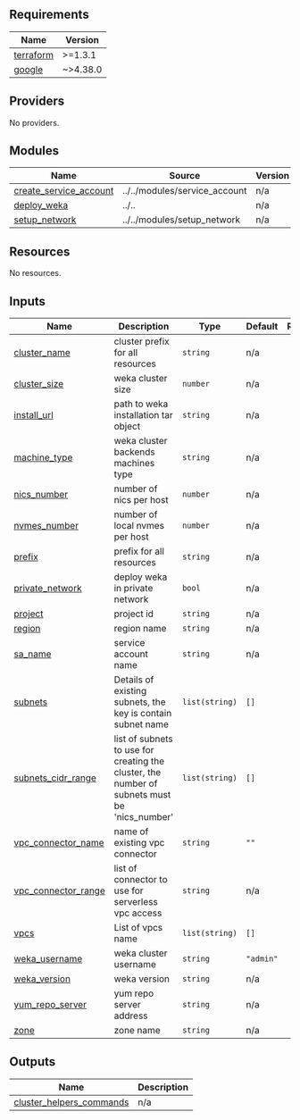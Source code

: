 <!-- BEGIN_TF_DOCS -->
## Requirements

| Name | Version |
|------|---------|
| <a name="requirement_terraform"></a> [terraform](#requirement\_terraform) | >=1.3.1 |
| <a name="requirement_google"></a> [google](#requirement\_google) | ~>4.38.0 |

## Providers

No providers.

## Modules

| Name | Source | Version |
|------|--------|---------|
| <a name="module_create_service_account"></a> [create\_service\_account](#module\_create\_service\_account) | ../../modules/service_account | n/a |
| <a name="module_deploy_weka"></a> [deploy\_weka](#module\_deploy\_weka) | ../.. | n/a |
| <a name="module_setup_network"></a> [setup\_network](#module\_setup\_network) | ../../modules/setup_network | n/a |

## Resources

No resources.

## Inputs

| Name | Description | Type | Default | Required |
|------|-------------|------|---------|:--------:|
| <a name="input_cluster_name"></a> [cluster\_name](#input\_cluster\_name) | cluster prefix for all resources | `string` | n/a | yes |
| <a name="input_cluster_size"></a> [cluster\_size](#input\_cluster\_size) | weka cluster size | `number` | n/a | yes |
| <a name="input_install_url"></a> [install\_url](#input\_install\_url) | path to weka installation tar object | `string` | n/a | yes |
| <a name="input_machine_type"></a> [machine\_type](#input\_machine\_type) | weka cluster backends machines type | `string` | n/a | yes |
| <a name="input_nics_number"></a> [nics\_number](#input\_nics\_number) | number of nics per host | `number` | n/a | yes |
| <a name="input_nvmes_number"></a> [nvmes\_number](#input\_nvmes\_number) | number of local nvmes per host | `number` | n/a | yes |
| <a name="input_prefix"></a> [prefix](#input\_prefix) | prefix for all resources | `string` | n/a | yes |
| <a name="input_private_network"></a> [private\_network](#input\_private\_network) | deploy weka in private network | `bool` | n/a | yes |
| <a name="input_project"></a> [project](#input\_project) | project id | `string` | n/a | yes |
| <a name="input_region"></a> [region](#input\_region) | region name | `string` | n/a | yes |
| <a name="input_sa_name"></a> [sa\_name](#input\_sa\_name) | service account name | `string` | n/a | yes |
| <a name="input_subnets"></a> [subnets](#input\_subnets) | Details of existing subnets, the key is contain subnet name | `list(string)` | `[]` | no |
| <a name="input_subnets_cidr_range"></a> [subnets\_cidr\_range](#input\_subnets\_cidr\_range) | list of subnets to use for creating the cluster, the number of subnets must be 'nics\_number' | `list(string)` | `[]` | no |
| <a name="input_vpc_connector_name"></a> [vpc\_connector\_name](#input\_vpc\_connector\_name) | name of existing vpc connector | `string` | `""` | no |
| <a name="input_vpc_connector_range"></a> [vpc\_connector\_range](#input\_vpc\_connector\_range) | list of connector to use for serverless vpc access | `string` | n/a | yes |
| <a name="input_vpcs"></a> [vpcs](#input\_vpcs) | List of vpcs name | `list(string)` | `[]` | no |
| <a name="input_weka_username"></a> [weka\_username](#input\_weka\_username) | weka cluster username | `string` | `"admin"` | no |
| <a name="input_weka_version"></a> [weka\_version](#input\_weka\_version) | weka version | `string` | n/a | yes |
| <a name="input_yum_repo_server"></a> [yum\_repo\_server](#input\_yum\_repo\_server) | yum repo server address | `string` | n/a | yes |
| <a name="input_zone"></a> [zone](#input\_zone) | zone name | `string` | n/a | yes |

## Outputs

| Name | Description |
|------|-------------|
| <a name="output_cluster_helpers_commands"></a> [cluster\_helpers\_commands](#output\_cluster\_helpers\_commands) | n/a |
<!-- END_TF_DOCS -->